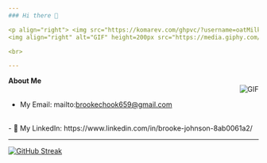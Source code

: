 ```yaml
---
### Hi there 👋

<p align="right"> <img src="https://komarev.com/ghpvc/?username=oatMilk223" alt="oatMilk223" /> </p> 
<img align="right" alt="GIF" height=200px src="https://media.giphy.com/media/lTRuG1F4VZ3LHMpXY2/giphy.gif" />

<br>

---
```


**About Me**
<br>
<img align="right" alt="GIF" src="https://media.giphy.com/media/5xRW2cUKfcyQg/giphy.gif" />
<br>
- My Email: mailto:brookechook659@gmail.com
<br>
- 🔗 My LinkedIn: https://www.linkedin.com/in/brooke-johnson-8ab0061a2/
<br>
 
 ---
 
[![GitHub Streak](https://github-readme-streak-stats.herokuapp.com/?user=oatMilk223&theme=tokyonight)](https://git.io/streak-stats)






